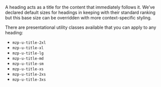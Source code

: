 A heading acts as a title for the content that immediately follows it. We’ve
declared default sizes for headings in keeping with their standard ranking but
this base size can be overridden with more context-specific styling.

There are presentational utility classes available that you can apply to any heading:
- `mzp-u-title-2xl`
- `mzp-u-title-xl`
- `mzp-u-title-lg`
- `mzp-u-title-md`
- `mzp-u-title-sm`
- `mzp-u-title-xs`
- `mzp-u-title-2xs`
- `mzp-u-title-3xs`
